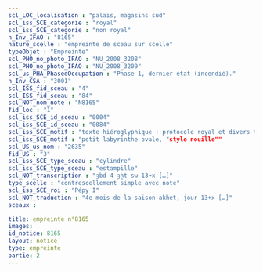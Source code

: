```yaml
---
scl_LOC_localisation : "palais, magasins sud"
scl_iss_SCE_categorie : "royal"
scl_iss_SCE_categorie : "non royal"
n_Inv_IFAO : "8165"
nature_scelle : "empreinte de sceau sur scellé"
typeObjet : "Empreinte"
scl_PHO_no_photo_IFAO : "NU_2008_3208"
scl_PHO_no_photo_IFAO : "NU_2008_3209"
scl_us_PHA_PhasedOccupation : "Phase 1, dernier état (incendié)."
n_Inv_CSA : "3001"
scl_ISS_fid_sceau : "4"
scl_ISS_fid_sceau : "84"
scl_NOT_nom_note : "N8165"
fid_loc : "1"
scl_iss_SCE_id_sceau : "0004"
scl_iss_SCE_id_sceau : "0084"
scl_iss_SCE_motif : "texte hiéroglyphique : protocole royal et divers titres de scribe dans la mrt de Pépy"
scl_iss_SCE_motif : "petit labyrinthe ovale, "style nouille""
scl_US_us_nom : "2635"
fid_US : "3"
scl_iss_SCE_type_sceau : "cylindre"
scl_iss_SCE_type_sceau : "estampille"
scl_NOT_transcription : "ȝbd 4 ȝḫt sw 13+x […]"
type_scelle : "contrescellement simple avec note"
scl_iss_SCE_roi : "Pépy I"
scl_NOT_traduction : "4e mois de la saison-akhet, jour 13+x […]"
sceaux :

title: empreinte n°8165
images: 
id_notice: 8165
layout: notice
type: empreinte
partie: 2
---
```

